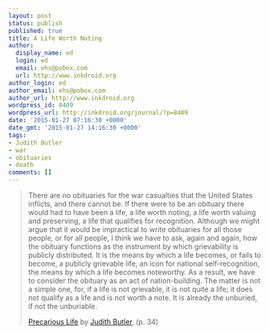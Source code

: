 ```yaml
---
layout: post
status: publish
published: true
title: A Life Worth Noting
author:
  display_name: ed
  login: ed
  email: ehs@pobox.com
  url: http://www.inkdroid.org
author_login: ed
author_email: ehs@pobox.com
author_url: http://www.inkdroid.org
wordpress_id: 8409
wordpress_url: http://inkdroid.org/journal/?p=8409
date: '2015-01-27 07:16:30 +0000'
date_gmt: '2015-01-27 14:16:30 +0000'
tags:
- Judith Butler
- war
- obituaries
- death
comments: []
---
```

<blockquote>
<p>There are no obituaries for the war casualties that the United States inflicts, and there cannot be. If there were to be an obituary there would had to have been a life, a life worth noting, a life worth valuing and preserving, a life that qualifies for recognition. Although we might argue that it would be impractical to write obituaries for all those people, or for all people, I think we have to ask, again and again, how the obituary functions as the instrument by which grievability is publicly distributed. It is the means by which a life becomes, or fails to become, a publicly grievable life, an icon for national self-recognition, the means by which a life becomes noteworthy. As a result, we have to consider the obituary as an act of nation-building. The matter is not a simple one, for, if a life is not grievable, it is not quite a life; it does not qualify as a life and is not worth a note. It is already the unburied, if not the unburiable.</p>
<p><a href="http://www.amazon.com/Precarious-Life-Powers-Mourning-Violence/dp/1844675440">Precarious Life</a> by <a href="https://en.wikipedia.org/wiki/Judith_Butler">Judith Butler</a>, (p. 34)</p>
</blockquote>
